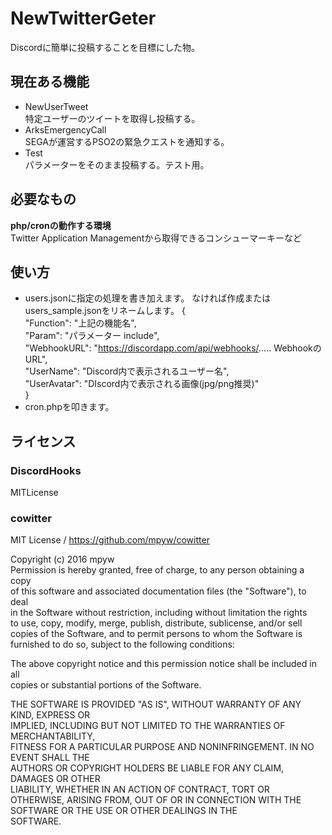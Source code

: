 # NewTwitterGeter
Discordに簡単に投稿することを目標にした物。

## 現在ある機能
- NewUserTweet  
特定ユーザーのツイートを取得し投稿する。
- ArksEmergencyCall  
SEGAが運営するPSO2の緊急クエストを通知する。
- Test  
パラメーターをそのまま投稿する。テスト用。

## 必要なもの
**php/cronの動作する環境**  
Twitter Application Managementから取得できるコンシューマーキーなど  

## 使い方
- users.jsonに指定の処理を書き加えます。  なければ作成またはusers_sample.jsonをリネームします。
        {  
            "Function": "上記の機能名",  
            "Param": "パラメーター include",  
            "WebhookURL":   "https://discordapp.com/api/webhooks/..... WebhookのURL",  
            "UserName": "Discord内で表示されるユーザー名",  
            "UserAvatar": "DIscord内で表示される画像(jpg/png推奨)"  
        }  
- cron.phpを叩きます。

## ライセンス
### DiscordHooks
MITLicense  

### cowitter
MIT License / https://github.com/mpyw/cowitter

Copyright (c) 2016 mpyw  
Permission is hereby granted, free of charge, to any person obtaining a copy  
of this software and associated documentation files (the "Software"), to deal  
in the Software without restriction, including without limitation the rights  
to use, copy, modify, merge, publish, distribute, sublicense, and/or sell  
copies of the Software, and to permit persons to whom the Software is  
furnished to do so, subject to the following conditions:  

The above copyright notice and this permission notice shall be included in all  
copies or substantial portions of the Software.

THE SOFTWARE IS PROVIDED "AS IS", WITHOUT WARRANTY OF ANY KIND, EXPRESS OR  
IMPLIED, INCLUDING BUT NOT LIMITED TO THE WARRANTIES OF MERCHANTABILITY,  
FITNESS FOR A PARTICULAR PURPOSE AND NONINFRINGEMENT. IN NO EVENT SHALL THE  
AUTHORS OR COPYRIGHT HOLDERS BE LIABLE FOR ANY CLAIM, DAMAGES OR OTHER  
LIABILITY, WHETHER IN AN ACTION OF CONTRACT, TORT OR OTHERWISE, ARISING FROM,
OUT OF OR IN CONNECTION WITH THE SOFTWARE OR THE USE OR OTHER DEALINGS IN THE  
SOFTWARE.  